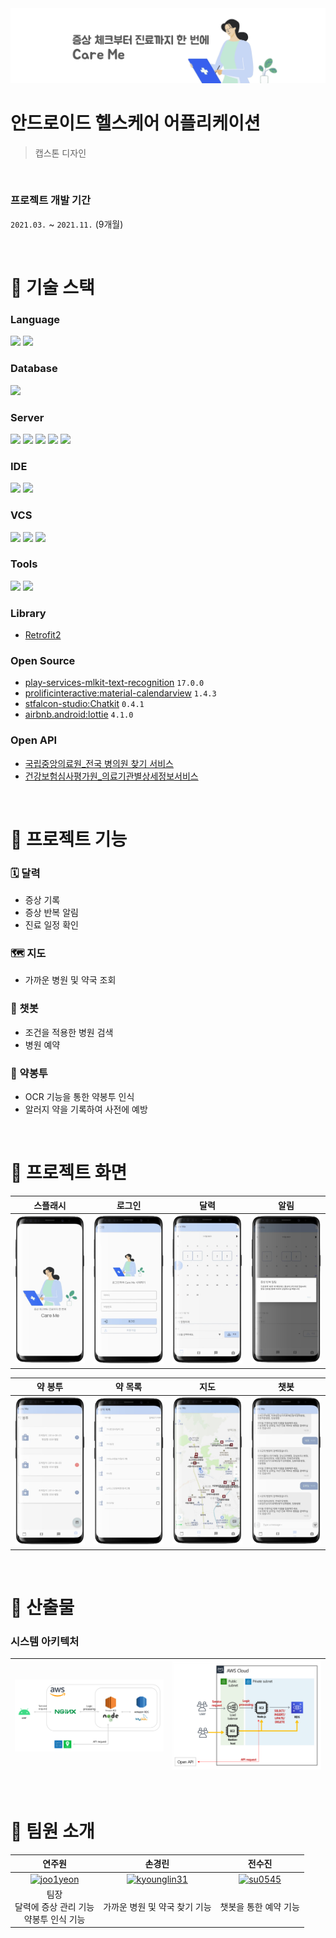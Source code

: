 <img src="README_asset/cover_image.png" />

# 안드로이드 헬스케어 어플리케이션

> 캡스톤 디자인

<br>

### 프로젝트 개발 기간

`2021.03.` ~ `2021.11.` (9개월)

<br>

# 📌 기술 스택

### Language

<div>
  <img src="https://img.shields.io/badge/Java-007396?style=for-the-badge&logo=java&logoColor=white" />
  <img src="https://img.shields.io/badge/Javascript-F7DF1E?style=for-the-badge&logo=javascript&logoColor=black" />
</div>

### Database

<div>
  <img src="https://img.shields.io/badge/mysql-4479A1?style=for-the-badge&logo=mysql&logoColor=white">
</div>

### Server

<div>
  <img src="https://img.shields.io/badge/nginx-009639?style=for-the-badge&logo=nginx&logoColor=white">
  <img src="https://img.shields.io/badge/AWS EC2-FF9900?style=for-the-badge&logo=amazonec2&logoColor=white">
  <img src="https://img.shields.io/badge/AWS RDS-527FFF?style=for-the-badge&logo=amazonrds&logoColor=white" />
  <img src="https://img.shields.io/badge/Cent OS-262577?style=for-the-badge&logo=centos&logoColor=white" />
  <img src="https://img.shields.io/badge/node.js-339933?style=for-the-badge&logo=node.js&logoColor=white">
</div>

### IDE

<div>
  <img src="https://img.shields.io/badge/Android Studio-3DDC84?style=for-the-badge&logo=androidstudio&logoColor=white" />
  <img src="https://img.shields.io/badge/Visual Studio Code-007ACC?style=for-the-badge&logo=visualstudiocode&logoColor=white" />
</div>

### VCS

<div>
    <img src="https://img.shields.io/badge/Git-F05032?style=for-the-badge&logo=Git&logoColor=white" />
    <img src="https://img.shields.io/badge/GitHub-181717?style=for-the-badge&logo=github&logoColor=white" />
    <img src="https://img.shields.io/badge/sourcetree-0052CC?style=for-the-badge&logo=sourcetree&logoColor=white" />
</div>

### Tools

<div>
  <img src="https://img.shields.io/badge/filezilla-BF0000?style=for-the-badge&logo=filezilla&logoColor=white" />
  <img src="https://img.shields.io/badge/zoom-0B5CFF?style=for-the-badge&logo=zoom&logoColor=white" />
</div>

### Library

- [Retrofit2](https://github.com/square/retrofit)

### Open Source

- [play-services-mlkit-text-recognition](https://developers.google.com/ml-kit?hl=ko) `17.0.0`
- [prolificinteractive:material-calendarview](https://github.com/prolificinteractive/material-calendarview) `1.4.3`
- [stfalcon-studio:Chatkit](https://github.com/stfalcon-studio/ChatKit) `0.4.1`
- [airbnb.android:lottie](https://github.com/airbnb/lottie-android) `4.1.0`

### Open API

- [국립중앙의료원\_전국 병의원 찾기 서비스](https://www.data.go.kr/data/15000736/openapi.do)
- [건강보험심사평가원\_의료기관별상세정보서비스](https://www.data.go.kr/data/15001699/openapi.do)

<br>

# 📌 프로젝트 기능

### 🗓️ 달력

- 증상 기록
- 증상 반복 알림
- 진료 일정 확인

### 🗺️ 지도

- 가까운 병원 및 약국 조회

### 💬 챗봇

- 조건을 적용한 병원 검색
- 병원 예약

### 💊 약봉투

- OCR 기능을 통한 약봉투 인식
- 알러지 약을 기록하여 사전에 예방 

<br>

# 📌 프로젝트 화면

|                         스플래시                         |                         로그인                         |                         달력                         |                         알림                         |
| :------------------------------------------------------: | :----------------------------------------------------: | :--------------------------------------------------: | :--------------------------------------------------: |
| <img src="README_asset/화면/스플래시.png" width="500px"> | <img src="README_asset/화면/로그인.png" width="500px"> | <img src="README_asset/화면/달력.png" width="500px"> | <img src="README_asset/화면/알림.png" width="500px"> |

|                        약 봉투                         |                        약 목록                         |                         지도                         |                         챗봇                         |
| :----------------------------------------------------: | :----------------------------------------------------: | :--------------------------------------------------: | :--------------------------------------------------: |
| <img src="README_asset/화면/약봉투.png" width="500px"> | <img src="README_asset/화면/약목록.png" width="500px"> | <img src="README_asset/화면/지도.png" width="500px"> | <img src="README_asset/화면/챗봇.png" width="500px"> |

<br>

# 📌 산출물

### 시스템 아키텍처

| ![시스템아키텍처](README_asset/시스템아키텍처.png) | ![aws](README_asset/클라우드.png) |
| -------------------------------------------------- | --------------------------------- |

<br>

# 📌 팀원 소개

|                                              연주원                                              |                                                 손경린                                                 |                                            전수진                                            |
| :----------------------------------------------------------------------------------------------: | :----------------------------------------------------------------------------------------------------: | :------------------------------------------------------------------------------------------: |
| [![joo1yeon](https://avatars.githubusercontent.com/u/50977497?v=4)](https://github.com/joo1yeon) | [![kyounglin31](https://avatars.githubusercontent.com/u/62778590?v=4)](https://github.com/kyounglin31) | [![su0545](https://avatars.githubusercontent.com/u/85470545?v=4)](https://github.com/su0545) |
|                        팀장<br>달력에 증상 관리 기능<br>약봉투 인식 기능                         |                                     가까운 병원 및 약국 찾기 기능                                      |                                    챗봇을 통한 예약 기능                                     |
